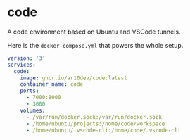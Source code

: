 # code
A code environment based on Ubuntu and VSCode tunnels.

Here is the `docker-compose.yml` that powers the whole setup.

```yaml
version: '3'
services:
  code:
    image: ghcr.io/ar10dev/code:latest
    container_name: code
    ports:
      - 7000:8000
      - 3000
    volumes:
      - /var/run/docker.sock:/var/run/docker.sock
      - /home/ubuntu/projects:/home/code/workspace
      - /home/ubuntu/.vscode-cli:/home/code/.vscode-cli
```
